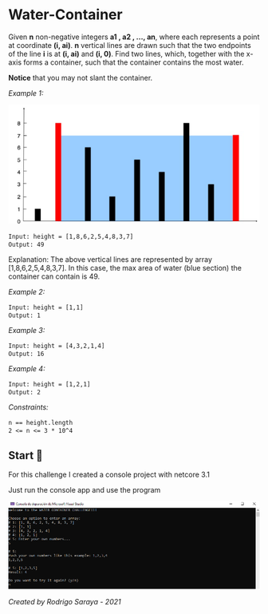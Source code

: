 # Water-Container

Given **n** non-negative integers **a1 , a2 , ..., an**, where each represents a point at coordinate **(i, ai)**. **n** vertical lines are drawn such that the two endpoints of the line **i** is at **(i, ai)** and **(i, 0)**.
Find two lines, which, together with the x-axis forms a container, such that the container contains the most water.

**Notice** that you may not slant the container.

*Example 1:*

![diagram](https://github.com/linkinrodx/Water-Container/blob/master/Images/diagram.png)

```
Input: height = [1,8,6,2,5,4,8,3,7]
Output: 49
```

Explanation: The above vertical lines are represented by array [1,8,6,2,5,4,8,3,7].
In this case, the max area of water (blue section) the container can contain is 49.

*Example 2:*
```
Input: height = [1,1]
Output: 1
```

*Example 3:*
```
Input: height = [4,3,2,1,4]
Output: 16
```

*Example 4:*
```
Input: height = [1,2,1]
Output: 2
```

*Constraints:*
```
n == height.length
2 <= n <= 3 * 10^4
```

## Start 🚀

For this challenge I created a console project with netcore 3.1

Just run the console app and use the program

![program](https://github.com/linkinrodx/Water-Container/blob/master/Images/program.png)

*Created by Rodrigo Saraya - 2021*
